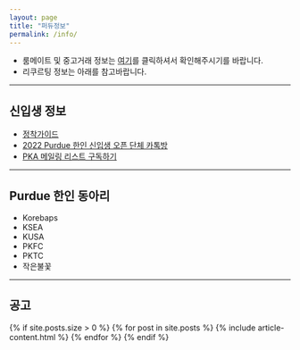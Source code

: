 ```yaml
---
layout: page
title: "퍼듀정보"
permalink: /info/
---
```


* 룸메이트 및 중고거래 정보는 [여기](#)를 클릭하셔서 확인해주시기를 바랍니다.
* 리쿠르팅 정보는 아래를 참고바랍니다.

***
## 신입생 정보

* [정착가이드](https://sites.google.com/view/purduelife/home?authuser=0)
* [2022 Purdue 한인 신입생 오픈 단체 카톡방](https://open.kakao.com/o/gE63NvJd)
* [PKA 메일링 리스트 구독하기](https://lists.purdue.edu/mailman/listinfo/pka)

***
## Purdue 한인 동아리
* Korebaps
* KSEA
* KUSA
* PKFC
* PKTC
* 작은불꽃


***
## 공고
<div class="container">
	<div class="row">
	{% if site.posts.size > 0 %}
		{% for post in site.posts %}
			{% include article-content.html %}
		{% endfor %}
	{% endif %}
	</div>
</div>